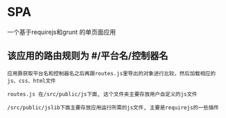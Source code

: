 # SPA
一个基于requirejs和grunt 的单页面应用

##  该应用的路由规则为 #/平台名/控制器名  
    应用靠获取平台名和控制器名之后再跟routes.js里导出的对象进行比较，然后加载相应的js、css、html文件
    
    routes.js 在/src/public/js下面, 这个文件夹主要存放用户自定义的js文件
    
    /src/public/jslib下面主要存放应用运行所需的js文件, 主要是requirejs的一些插件
